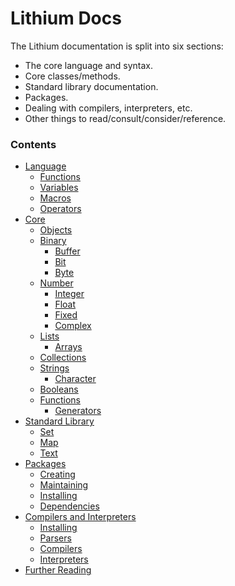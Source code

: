 # Lithium Docs

The Lithium documentation is split into six sections:
 * The core language and syntax.
 * Core classes/methods.
 * Standard library documentation.
 * Packages.
 * Dealing with compilers, interpreters, etc.
 * Other things to read/consult/consider/reference.

### Contents

* [Language](./language/index.md)
	* [Functions](./language/functions/index.md)
	* [Variables](./language/variables/index.md)
	* [Macros](./language/macros/index.md)
    * [Operators](./language/operators.md)
* [Core](./core/index.md)
    * [Objects](./core/objects.md)
    * [Binary](./core/binary/index.md)
        * [Buffer](./core/binary/buffer.md)
        * [Bit](./core/binary/bit.md)
        * [Byte](./core/binary/byte.md)
    * [Number](./core/number/index.md)
        * [Integer](./core/number/integer.md)
        * [Float](./core/number/float.md)
        * [Fixed](./core/number/fixed.md)
        * [Complex](./core/number/complex.md)
    * [Lists](./core/lists/index.md)
    	* [Arrays](./core/lists/arrays.md)
    * [Collections](./core/collections/index.md)
    * [Strings](./types/string/index.md)
    	* [Character](./types/string/character.md)
    * [Booleans](./types/boolean/index.md)
    * [Functions](./types/functions/index.md)
    	* [Generators](./types/functions/generators.md)
* [Standard Library](./stdlib/index.md)
    * [Set](./stdlib/set/index.md)
    * [Map](./stdlib/map/index.md)
    * [Text](./stdlib/text/index.md)
* [Packages](./packages/index.md)
	* [Creating](./packages/creating.md)
	* [Maintaining](./packages/maintaing.md)
	* [Installing](./packages/installing.md)
	* [Dependencies](./packages/dependencies.md)
* [Compilers and Interpreters](./implementations/index.md)
	* [Installing](./implementations/installing.md)
	* [Parsers](./implementations/parsers.md)
	* [Compilers](./implementations/compilers.md)
	* [Interpreters](./implementations/interpreters.md)
* [Further Reading](./appendix/index.md)